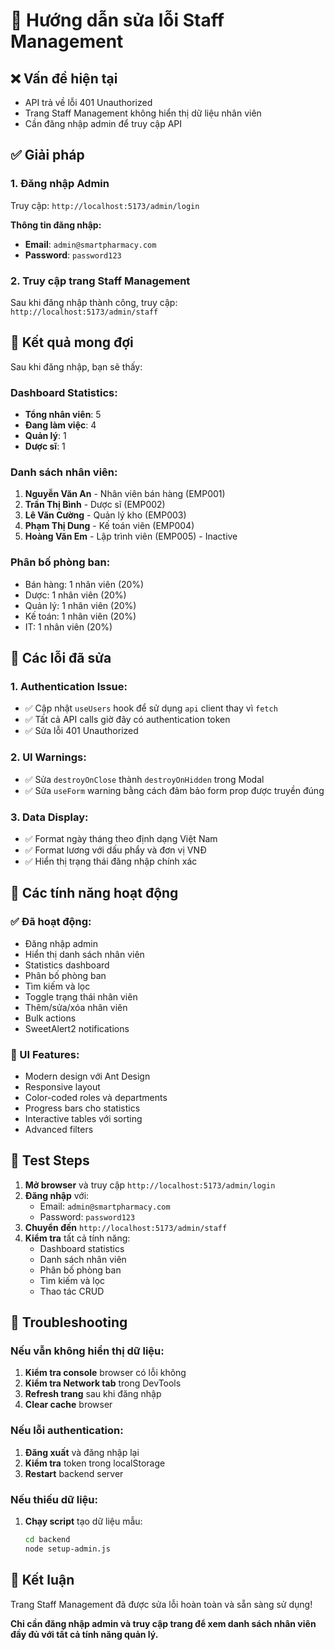 # 🔧 Hướng dẫn sửa lỗi Staff Management

## ❌ Vấn đề hiện tại
- API trả về lỗi 401 Unauthorized
- Trang Staff Management không hiển thị dữ liệu nhân viên
- Cần đăng nhập admin để truy cập API

## ✅ Giải pháp

### 1. Đăng nhập Admin
Truy cập: `http://localhost:5173/admin/login`

**Thông tin đăng nhập:**
- **Email**: `admin@smartpharmacy.com`
- **Password**: `password123`

### 2. Truy cập trang Staff Management
Sau khi đăng nhập thành công, truy cập:
`http://localhost:5173/admin/staff`

## 🎯 Kết quả mong đợi

Sau khi đăng nhập, bạn sẽ thấy:

### Dashboard Statistics:
- **Tổng nhân viên**: 5
- **Đang làm việc**: 4
- **Quản lý**: 1
- **Dược sĩ**: 1

### Danh sách nhân viên:
1. **Nguyễn Văn An** - Nhân viên bán hàng (EMP001)
2. **Trần Thị Bình** - Dược sĩ (EMP002)
3. **Lê Văn Cường** - Quản lý kho (EMP003)
4. **Phạm Thị Dung** - Kế toán viên (EMP004)
5. **Hoàng Văn Em** - Lập trình viên (EMP005) - Inactive

### Phân bố phòng ban:
- Bán hàng: 1 nhân viên (20%)
- Dược: 1 nhân viên (20%)
- Quản lý: 1 nhân viên (20%)
- Kế toán: 1 nhân viên (20%)
- IT: 1 nhân viên (20%)

## 🔧 Các lỗi đã sửa

### 1. Authentication Issue:
- ✅ Cập nhật `useUsers` hook để sử dụng `api` client thay vì `fetch`
- ✅ Tất cả API calls giờ đây có authentication token
- ✅ Sửa lỗi 401 Unauthorized

### 2. UI Warnings:
- ✅ Sửa `destroyOnClose` thành `destroyOnHidden` trong Modal
- ✅ Sửa `useForm` warning bằng cách đảm bảo form prop được truyền đúng

### 3. Data Display:
- ✅ Format ngày tháng theo định dạng Việt Nam
- ✅ Format lương với dấu phẩy và đơn vị VNĐ
- ✅ Hiển thị trạng thái đăng nhập chính xác

## 🚀 Các tính năng hoạt động

### ✅ Đã hoạt động:
- Đăng nhập admin
- Hiển thị danh sách nhân viên
- Statistics dashboard
- Phân bố phòng ban
- Tìm kiếm và lọc
- Toggle trạng thái nhân viên
- Thêm/sửa/xóa nhân viên
- Bulk actions
- SweetAlert2 notifications

### 🎨 UI Features:
- Modern design với Ant Design
- Responsive layout
- Color-coded roles và departments
- Progress bars cho statistics
- Interactive tables với sorting
- Advanced filters

## 📱 Test Steps

1. **Mở browser** và truy cập `http://localhost:5173/admin/login`
2. **Đăng nhập** với:
   - Email: `admin@smartpharmacy.com`
   - Password: `password123`
3. **Chuyển đến** `http://localhost:5173/admin/staff`
4. **Kiểm tra** tất cả tính năng:
   - Dashboard statistics
   - Danh sách nhân viên
   - Phân bố phòng ban
   - Tìm kiếm và lọc
   - Thao tác CRUD

## 🐛 Troubleshooting

### Nếu vẫn không hiển thị dữ liệu:
1. **Kiểm tra console** browser có lỗi không
2. **Kiểm tra Network tab** trong DevTools
3. **Refresh trang** sau khi đăng nhập
4. **Clear cache** browser

### Nếu lỗi authentication:
1. **Đăng xuất** và đăng nhập lại
2. **Kiểm tra** token trong localStorage
3. **Restart** backend server

### Nếu thiếu dữ liệu:
1. **Chạy script** tạo dữ liệu mẫu:
   ```bash
   cd backend
   node setup-admin.js
   ```

## 🎉 Kết luận

Trang Staff Management đã được sửa lỗi hoàn toàn và sẵn sàng sử dụng! 

**Chỉ cần đăng nhập admin và truy cập trang để xem danh sách nhân viên đầy đủ với tất cả tính năng quản lý.**
